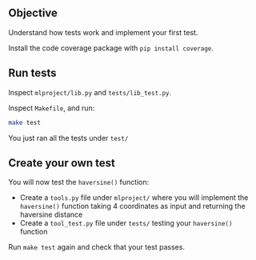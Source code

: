 
## Objective

Understand how tests work and implement your first test.

Install the code coverage package with `pip install coverage`.

## Run tests

Inspect `mlproject/lib.py`  and `tests/lib_test.py`.

Inspect `Makefile`, and run:

```bash
make test
```

You just ran all the tests under `test/`

## Create your own test

You will now test the `haversine()` function:

- Create a `tools.py` file under `mlproject/` where you will implement the `haversine()` function taking 4 coordinates as input and returning the haversine distance
- Create a `tool_test.py` file under `tests/` testing your `haversine()` function

Run `make test` again and check that your test passes.
